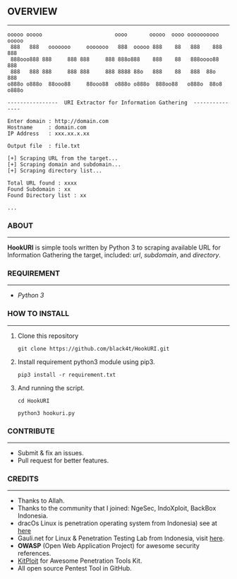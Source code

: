 ## OVERVIEW
-----

```
ooooo ooooo                       oooo       ooooo  oooo oooooooooo  ooooo 
 888   888   ooooooo     ooooooo   888  ooooo 888    88   888    888  888  
 888ooo888 888     888 888     888 888o888    888    88   888oooo88   888  
 888   888 888     888 888     888 8888 88o   888    88   888  88o    888  
o888o o888o  88ooo88     88ooo88  o888o o888o  888oo88   o888o  88o8 o888o 

----------------  URI Extractor for Information Gathering  ---------------

Enter domain : http://domain.com
Hostname     : domain.com
IP Address   : xxx.xx.x.xx

Output file  : file.txt

[+] Scraping URL from the target...
[+] Scraping domain and subdomain...
[+] Scraping directory list...

Total URL found : xxxx
Found Subdomain : xx
Found Directory list : xx

...

```

### ABOUT
-----

**HookURI** is simple tools written by Python 3 to scraping available URL for Information Gathering the target, included: _url_, _subdomain_, and _directory_.


### REQUIREMENT
-----

- _Python 3_

### HOW TO INSTALL
----

1. Clone this repository

    ```
    git clone https://github.com/black4t/HookURI.git
    ```

2. Install requirement python3 module using pip3.

    ```
    pip3 install -r requirement.txt
    ```

3. And running the script.

    ```
    cd HookURI

    python3 hookuri.py
    ```


### CONTRIBUTE
----

- Submit & fix an issues.
- Pull request for better features.

### CREDITS
----

- Thanks to Allah.
- Thanks to the community that I joined: NgeSec, IndoXploit, BackBox Indonesia.
- dracOs Linux is penetration operating system from Indonesia) see at [here](www.dracos-linux.org)
- Gauli.net for Linux & Penetration Testing Lab from Indonesia, visit [here](www.gauli.net).
- **OWASP** (Open Web Application Project) for awesome security references.
- [KitPloit](https://www.kitploit.com) for Awesome Penetration Tools Kit.
- All open source Pentest Tool in GitHub.